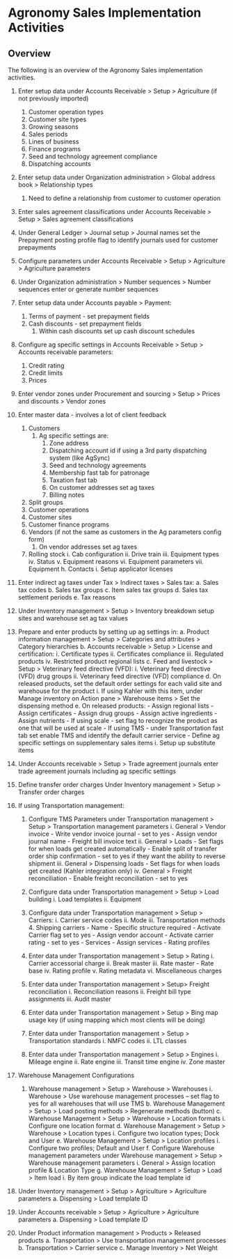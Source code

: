 ﻿# Agronomy Sales Implementation Activities


## Overview
The following is an overview of the Agronomy Sales implementation activities.  
   
1. Enter setup data under Accounts Receivable > Setup > Agriculture (if not previously imported) 
	1. Customer operation types
	2. Customer site types
	3. Growing seasons
	4. Sales periods
	5. Lines of business
	6. Finance programs
	7. Seed and technology agreement compliance
	8. Dispatching accounts
2.	Enter setup data under Organization administration > Global address book > Relationship types
    1. Need to define a relationship from customer to customer operation
3.	Enter sales agreement classifications under Accounts Receivable > Setup > Sales agreement classifications
4.	Under General Ledger > Journal setup > Journal names set the Prepayment posting profile flag to identify journals used for customer prepayments 
5.	Configure parameters under Accounts Receivable > Setup > Agriculture > Agriculture parameters 
6.	Under Organization administration > Number sequences > Number sequences enter or generate number sequences 
7.	Enter setup data under Accounts payable > Payment:
	1. Terms of payment - set prepayment fields
	2. Cash discounts - set prepayment fields
        1. Within cash discounts set up cash discount schedules
8.	Configure ag specific settings in Accounts Receivable > Setup > Accounts receivable parameters:
    1. Credit rating
    2. Credit limits
    3. Prices
9.	Enter vendor zones under Procurement and sourcing > Setup > Prices and discounts > Vendor zones
10.	Enter master data - involves a lot of client feedback
    1. Customers
       1. Ag specific settings are:
          1. Zone address
          2. Dispatching account id if using a 3rd party dispatching system (like AgSync)
          3. Seed and technology agreements
          4. Membership fast tab for patronage
          5. Taxation fast tab
          6. On customer addresses set ag taxes
          7. Billing notes
    2. Split groups
    3. Customer operations
    4. Customer sites
    5. Customer finance programs
    6. Vendors (if not the same as customers in the Ag parameters config form)
       1. On vendor addresses set ag taxes
    7. Rolling stock
       i. Cab configuration
       ii. Drive train
       iii. Equipment types
       iv. Status
       v. Equipment reasons
       vi. Equipment parameters
       vii. Equipment
    h. Contacts
       i. Setup applicator licenses
11.	Enter indirect ag taxes under Tax > Indirect taxes > Sales tax:
    a. Sales tax codes
    b. Sales tax groups
    c. Item sales tax groups
    d. Sales tax settlement periods
    e. Tax reasons
12.	Under Inventory management > Setup > Inventory breakdown setup sites and warehouse set ag tax values
13.	Prepare and enter products by setting up ag settings in:
    a. Product information management > Setup > Categories and attributes > Category hierarchies
    b. Accounts receivable > Setup > License and certification:
      i. Certificate types
      ii. Certificates compliance
      iii. Regulated products
      iv. Restricted product regional lists
    c. Feed and livestock > Setup > Veterinary feed directive (VFD):
       i. Veterinary feed directive (VFD) drug groups
       ii. Veterinary feed directive (VFD) compliance
    d. On released products, set the default order settings for each valid site and warehouse for the product
       i. If using Kahler with this item, under Manage inventory on Action pane > Warehouse items > Set the dispensing method
    e. On released products:
        - Assign regional lists
        - Assign certificates
        - Assign drug groups
        - Assign active ingredients
        - Assign nutrients
        - If using scale - set flag to recognize the product as one that will be used at scale
        - If using TMS - under Transportation fast tab set enable TMS and identify the default carrier service
        - Define ag specific settings on supplementary sales items
       i. Setup up substitute items
14.	Under Accounts receivable > Setup > Trade agreement journals enter trade agreement journals including ag specific settings
15. Define transfer order charges Under Inventory management > Setup > Transfer order charges 
16.	If using Transportation management:
    1. Configure TMS Parameters under Transportation management > Setup > Transportation management parameters
       i. General > Vendor invoice
           - Write vendor invoice journal - set to yes
           - Assign vendor journal name
           - Freight bill invoice text
        ii. General > Loads
            - Set flags for when loads get created automatically
            - Enable split of transfer order ship confirmation - set to yes if they want the ability to reverse shipment
       iii. General > Dispensing loads
            - Set flags for when loads get created (Kahler integration only)
       iv. General > Freight reconciliation
            - Enable freight reconciliation - set to yes

    2. Configure data under Transportation management > Setup > Load building
       i. Load templates
       ii. Equipment
    3. Configure data under Transportation management > Setup > Carriers:
       i. Carrier service codes
       ii. Mode
       iii. Transportation methods
       4.   Shipping carriers
            - Name - Specific structure required 
            - Activate Carrier flag set to yes
            - Assign vendor account
            - Activate carrier rating - set to yes
            - Services
              - Assign services
            - Rating profiles

    4.	Enter data under Transportation management > Setup > Rating
        i.	Carrier accessorial charge
        ii.	Break master
        iii. Rate master
              - Rate base
        iv. Rating profile
        v. Rating metadata
        vi. Miscellaneous charges
    5. Enter data under Transportation management > Setup> Freight reconciliation
         i.	Reconciliation reasons
        ii.	Freight bill type assignments
        iii.	Audit master
    6. Enter data under Transportation management > Setup > Bing map usage key (if using mapping which most clients will be doing)
    7. Enter data under Transportation management > Setup > Transportation standards
        i. NMFC codes
        ii.	LTL classes
    8. Enter data under Transportation management > Setup > Engines
        i. Mileage engine
        ii. Rate engine
        iii. Transit time engine
        iv. Zone master
17.	Warehouse Management Configurations

    1. Warehouse management > Setup > Warehouse > Warehouses
        i. Warehouse > Use warehouse management processes – set flag to yes for all warehouses that will use TMS
    b. Warehouse Management > Setup > Load posting methods > Regenerate methods (button)
    c. Warehouse Management > Setup > Warehouse > Location formats
        i. Configure one location format
    d. Warehouse Management > Setup > Warehouse > Location types
        i. Configure two location types; Dock and User
    e. Warehouse Management > Setup > Location profiles
        i. Configure two profiles; Default and User
    f. Configure Warehouse management parameters under Warehouse management > Setup > Warehouse management parameters
        i. General > Assign location profile & Location Type
    g. Warehouse Management > Setup > Load > Item load
       i. By item group indicate the load template id
 
18.	Under Inventory management > Setup > Agriculture > Agriculture parameters
     a. Dispensing > Load template ID
 
19.	Under Accounts receivable > Setup > Agriculture > Agriculture parameters
     a. Dispensing > Load template ID
 
20.	Under Product information management > Products > Released products
     a. Transportation > Use transportation management processes
     b. Transportation > Carrier service 
    c. Manage Inventory > Net Weight

